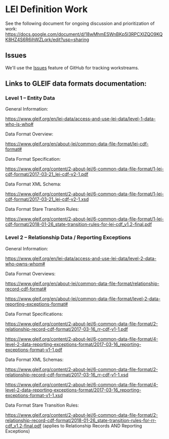 # LEI Definition Work

See the following document for ongoing discussion and prioritization of work:
https://docs.google.com/document/d/18wMhmESWnBKp5l3RPCXIZQO9KQK8HZ4S6R6ihWZLqrk/edit?usp=sharing

## Issues
We'll use the [Issues](https://github.com/GLEIF-IT/lei-rdf/issues) feature of GitHub for tracking workstreams.

## Links to GLEIF data formats documentation:

### Level 1 – Entity Data

General Information:

https://www.gleif.org/en/lei-data/access-and-use-lei-data/level-1-data-who-is-who#

Data Format Overview:

https://www.gleif.org/en/about-lei/common-data-file-format/lei-cdf-format#

Data Format Specification:

https://www.gleif.org/content/2-about-lei/6-common-data-file-format/1-lei-cdf-format/2017-03-21_lei-cdf-v2-1.pdf

Data Format XML Schema:

https://www.gleif.org/content/2-about-lei/6-common-data-file-format/1-lei-cdf-format/2017-03-21_lei-cdf-v2-1.xsd

Data Format Stare Transition Rules:

https://www.gleif.org/content/2-about-lei/6-common-data-file-format/1-lei-cdf-format/2018-01-26_state-transition-rules-for-lei-cdf_v1.2-final.pdf


### Level 2 – Relationship Data / Reporting Exceptions

General Information:

https://www.gleif.org/en/lei-data/access-and-use-lei-data/level-2-data-who-owns-whom#

Data Format Overviews:

https://www.gleif.org/en/about-lei/common-data-file-format/relationship-record-cdf-format#

https://www.gleif.org/en/about-lei/common-data-file-format/level-2-data-reporting-exceptions-format#

Data Format Specifications:

https://www.gleif.org/content/2-about-lei/6-common-data-file-format/2-relationship-record-cdf-format/2017-03-16_rr-cdf-v1-1.pdf

https://www.gleif.org/content/2-about-lei/6-common-data-file-format/4-level-2-data-reporting-exceptions-format/2017-03-16_reporting-exceptions-format-v1-1.pdf

Data Format XML Schemas:

https://www.gleif.org/content/2-about-lei/6-common-data-file-format/2-relationship-record-cdf-format/2017-03-16_rr-cdf-v1-1.xsd

https://www.gleif.org/content/2-about-lei/6-common-data-file-format/4-level-2-data-reporting-exceptions-format/2017-03-16_reporting-exceptions-format-v1-1.xsd

Data Format Stare Transition Rules:

https://www.gleif.org/content/2-about-lei/6-common-data-file-format/2-relationship-record-cdf-format/2018-01-26_state-transition-rules-for-rr-cdf_v1.2-final.pdf (applies to Relationship Records AND Reporting Exceptions)

